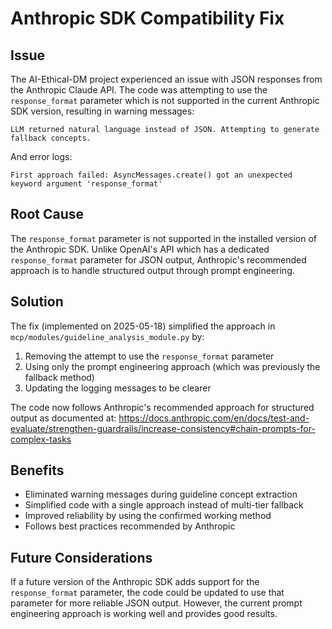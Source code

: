 # Anthropic SDK Compatibility Fix

## Issue

The AI-Ethical-DM project experienced an issue with JSON responses from the Anthropic Claude API. The code was attempting to use the `response_format` parameter which is not supported in the current Anthropic SDK version, resulting in warning messages:

```
LLM returned natural language instead of JSON. Attempting to generate fallback concepts.
```

And error logs:
```
First approach failed: AsyncMessages.create() got an unexpected keyword argument 'response_format'
```

## Root Cause

The `response_format` parameter is not supported in the installed version of the Anthropic SDK. Unlike OpenAI's API which has a dedicated `response_format` parameter for JSON output, Anthropic's recommended approach is to handle structured output through prompt engineering.

## Solution

The fix (implemented on 2025-05-18) simplified the approach in `mcp/modules/guideline_analysis_module.py` by:

1. Removing the attempt to use the `response_format` parameter
2. Using only the prompt engineering approach (which was previously the fallback method)
3. Updating the logging messages to be clearer

The code now follows Anthropic's recommended approach for structured output as documented at:
https://docs.anthropic.com/en/docs/test-and-evaluate/strengthen-guardrails/increase-consistency#chain-prompts-for-complex-tasks

## Benefits

- Eliminated warning messages during guideline concept extraction
- Simplified code with a single approach instead of multi-tier fallback
- Improved reliability by using the confirmed working method
- Follows best practices recommended by Anthropic

## Future Considerations

If a future version of the Anthropic SDK adds support for the `response_format` parameter, the code could be updated to use that parameter for more reliable JSON output. However, the current prompt engineering approach is working well and provides good results.
